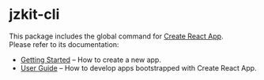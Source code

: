 # jzkit-cli

This package includes the global command for [Create React App](https://github.com/facebook/jzkit-cli).<br>
Please refer to its documentation:

* [Getting Started](https://github.com/facebook/jzkit-cli/blob/master/README.md#getting-started) – How to create a new app.
* [User Guide](https://github.com/facebook/jzkit-cli/blob/master/packages/react-scripts/template/README.md) – How to develop apps bootstrapped with Create React App.
